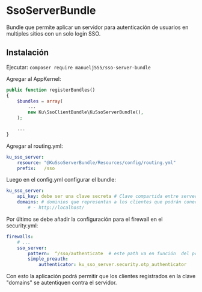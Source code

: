 # SsoServerBundle

Bundle que permite aplicar un servidor para autenticación de usuarios en multiples sitios con un solo login SSO.

## Instalación

Ejecutar: `composer require manuelj555/sso-server-bundle`

Agregar al AppKernel:

```php
public function registerBundles()
{
    $bundles = array(
        ...
        new Ku\SsoClientBundle\KuSsoServerBundle(),
    );

    ...
}
```

Agregar al routing.yml:

```yaml
ku_sso_server:
    resource: "@KuSsoServerBundle/Resources/config/routing.yml"
    prefix:   /sso
```

Luego en el config.yml configurar el bundle:

```yaml
ku_sso_server:
    api_key: debe ser una clave secreta # Clave compartida entre server y cliente para transmisión de datos
    domains: # dominios que representan a los clientes que podrán conectarse usando sso.
        # - http://localhost/
```

Por último se debe añadir la configuración para el firewall en el security.yml:

```yaml
firewalls:
    # ...
    sso_server:
        pattern:  ^/sso/authenticate  # este path va en función  del prefix que se coloque en el routing.yml
        simple_preauth:
            authenticator: ku_sso_server.security.otp_authenticator
```

Con esto la aplicación podrá permitir que los clientes registrados en la clave "domains" se autentiquen contra el servidor.
